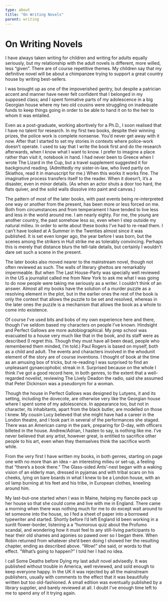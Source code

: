 ```yaml
---
type: about
title: "On Writing Novels"
parent: writing
---
```


On Writing Novels
=================

I have always taken writing for children and writing for adults equally
seriously, but my relationship with the adult novels is different, more
willed, less “given”. There are of course repetitive themes. My children say
that my definitive novel will be about a chimpanzee trying to support a great
country house by writing best-sellers.

I was brought up as one of the impoverished gentry, but despite a patrician
accent and manner have never felt confident that I belonged in my supposed
class; and I spent formative parts of my adolescence in a big Georgian house
where my two old cousins were struggling on inadequate funds to keep things
going in order to be able to hand it on to the heir to whom it was entailed.

Even as a post-graduate, working abortively for a Ph.D., I soon realised that
I have no talent for research. In my first two books, despite their winning
prizes, the police work is complete nonsense. You’d never get away with it
now. After that I started to set my stories in contexts where police-work
doesn’t operate. I used to say that I write the book first and do the research
afterwards, when I know what I want to know. I prefer to imagine a place
rather than visit it, notebook in hand. I had never been to Greece when I
wrote The Lizard in the Cup, but a travel supplement suggested it for
background reading. (Admittedly my sister-in-law, who lived partly on
Skiathos, read it in manuscript for me.) When this works it works fine. The
imaginative process transfers itself to the reader. When it doesn’t, it’s a
disaster, even in minor details. (As when an actor shuts a door too hard, the
flats quiver, and the solid walls dissolve into paint and canvas.)

The pattern of most of the later books, with past events being re-interpreted
one way or another from the present, has been more or less forced on me. Both
from circumstances and from temperament I have tended to live less and less in
the world around me. I am nearly eighty. For me, the young are another
country, the past somehow less so, even when I step outside my natural milieu.
In order to write about these books I’ve had to re-read them. I can’t have
looked at A Summer in the Twenties almost since it was published. It is set
even longer ago, the year before I was born, but the scenes among the strikers
in Hull strike me as tolerably convincing. Perhaps this is merely that
distance blurs the tell-tale details, but certainly I wouldn’t dare set such a
scene in the present.

The later books also moved nearer to the mainstream novel, though not often
reviewed as such. The walls of literary ghettos are remarkably impermeable.
But when The Last House-Party was specially well reviewed in the US a
journalist called me from New York to ask me what I was going to do now people
were taking me seriously as a writer. I couldn’t think of an answer. Almost
all my books have the solution of a murder puzzle as a resolving element in
the plot, but in the earlier ones the rest of the book is only the context
that allows the puzzle to be set and resolved, whereas in the later ones the
puzzle is a mechanism that allows the book as a whole to come into existence.

Of course I’ve used bits and bobs of my own experience here and there, though
I’ve seldom based my characters on people I’ve known. Hindsight and Perfect
Gallows are more autobiographical. My prep school was evacuated to a house
very much like that in the book, and its staff were as described (I regret
this. Though they must have all been dead, people who remembered them minded,
I’m told.) Paul Rogers is based on myself, both as a child and adult. The
events and characters involved in the whodunit element of the story are of
course inventions. I thought of book at the time as an amusing box of tricks,
but re-reading I was surprised to find an unpleasant gynaecophobic streak in
it. Surprised because on the whole I think I’ve got a good record here, in
both genres, to the extent that a well-regarded novelist, reviewing The Lively
Deadon the radio, said she assumed that Peter Dickinson was a pseudonym for a
woman.

Though the house in Perfect Gallows was designed by Lutyens, it and its
setting, including the dovecote, are otherwise very like the Georgian house
where I spent some of my adolescence. In appearance too, but not in character,
its inhabitants, apart from the black butler, are modelled on those I knew. My
cousin Lucy believed that she might have had a career in the London theatre,
and I took part in several of the performances she staged. There was an
American camp in the park, preparing for D-day, with officers billeted in the
house. Andrew/Adrian, I hasten to say, is nothing like me. I’ve never believed
that any artist, however great, is entitled to sacrifice other people to his
art, even when they themselves think the sacrifice worth while.

From the very first I have written my books, in both genres, starting on page
one with no more than an idea – an interesting milieu or set-up, a feeling
that “there’s a book there.” The Glass-sided Ants’-nest began with a waking
vision of an elderly man, dressed in pyjamas and with tribal scars on his
cheeks, lying on bare boards in what I knew to be a London house, with an oil
lamp burning at his feet and his tribe, in European clothes, kneeling around
him.

My last-but-one started when I was in Maine, helping my fiancée pack up her
house so that she could come and live with me in England. There came a morning
when there was nothing much for me to do except wait around to let someone
into the house, so I fed a sheet of paper into a borrowed typewriter and
started. Shortly before I’d left England Id been working in a sunlit
flower-border, listening a a “humorous quiz about the Profumo scandal, and
wondering how it must feel to any still-living participants to hear their old
shames and agonies so pawed over so I began there. When Robin returned from
whatever she’d been doing I showed her the resulting chapter, ending as
described above. “Wow!” she said, or words to that effect. “What’s going to
happen?” I told her I had no idea.

I call Some Deaths before Dying my last adult novel advisedly. It was
published without trouble in America, well reviewed, and sold enough to keep
everyone happy. In the UK it was rejected by all the mainstream publishers,
usually with comments to the effect that it was beautifully written but too
old-fashioned. A small edition was eventually published by a library supplier,
and barely reviewed at all. I doubt I’ve enough time left to me to spend any
of it trying again.
